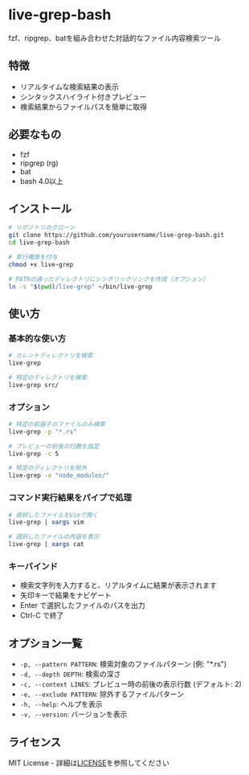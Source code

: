 # live-grep-bash

fzf、ripgrep、batを組み合わせた対話的なファイル内容検索ツール

## 特徴

- リアルタイムな検索結果の表示
- シンタックスハイライト付きプレビュー
- 検索結果からファイルパスを簡単に取得

## 必要なもの

- fzf
- ripgrep (rg)
- bat
- bash 4.0以上

## インストール

```bash
# リポジトリのクローン
git clone https://github.com/yourusername/live-grep-bash.git
cd live-grep-bash

# 実行権限を付与
chmod +x live-grep

# PATHの通ったディレクトリにシンボリックリンクを作成（オプション）
ln -s "$(pwd)/live-grep" ~/bin/live-grep
```

## 使い方

### 基本的な使い方

```bash
# カレントディレクトリを検索
live-grep

# 特定のディレクトリを検索
live-grep src/
```

### オプション

```bash
# 特定の拡張子のファイルのみ検索
live-grep -p "*.rs"

# プレビューの前後の行数を指定
live-grep -c 5

# 特定のディレクトリを除外
live-grep -e "node_modules/"
```

### コマンド実行結果をパイプで処理

```bash
# 選択したファイルをVimで開く
live-grep | xargs vim

# 選択したファイルの内容を表示
live-grep | xargs cat
```

### キーバインド

- 検索文字列を入力すると、リアルタイムに結果が表示されます
- 矢印キーで結果をナビゲート
- Enter で選択したファイルのパスを出力
- Ctrl-C で終了

## オプション一覧

- `-p, --pattern PATTERN`: 検索対象のファイルパターン (例: "*.rs")
- `-d, --depth DEPTH`: 検索の深さ
- `-c, --context LINES`: プレビュー時の前後の表示行数 (デフォルト: 2)
- `-e, --exclude PATTERN`: 除外するファイルパターン
- `-h, --help`: ヘルプを表示
- `-v, --version`: バージョンを表示

## ライセンス

MIT License - 詳細は[LICENSE](LICENSE)を参照してください
